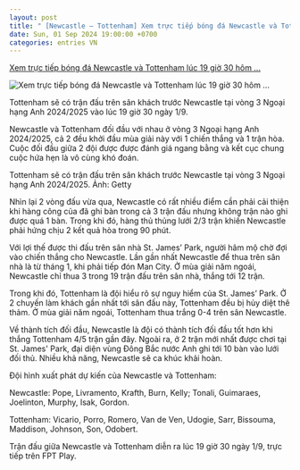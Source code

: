 ```yaml
---
layout: post
title: " [Newcastle – Tottenham] Xem trực tiếp bóng đá Newcastle và Tottenham lúc 19 giờ 30 hôm ..."
date: Sun, 01 Sep 2024 19:00:00 +0700
categories: entries VN
---
```

[Xem trực tiếp bóng đá Newcastle và Tottenham lúc 19 giờ 30 hôm ...](https://kinhtedothi.vn/xem-truc-tiep-bong-da-newcastle-va-tottenham-luc-19-gio-30-hom-nay-1-9.html)

![Xem trực tiếp bóng đá Newcastle và Tottenham lúc 19 giờ 30 hôm ...](https://static.kinhtedothi.vn/640x360/images/upload//2024/08/24/tottenham.jpeg)

Tottenham sẽ có trận đấu trên sân khách trước Newcastle tại vòng 3 Ngoại hạng Anh 2024/2025 vào lúc 19 giờ 30 ngày 1/9.

Newcastle và Tottenham đối đầu với nhau ở vòng 3 Ngoại hạng Anh 2024/2025, cả 2 đều khởi đầu mùa giải này với 1 chiến thắng và 1 trận hòa. Cuộc đối đầu giữa 2 đội được được đánh giá ngang bằng và kết cục chung cuộc hứa hẹn là vô cùng khó đoán.

Tottenham sẽ có trận đấu trên sân khách trước Newcastle tại vòng 3 Ngoại hạng Anh 2024/2025. Ảnh: Getty

Nhìn lại 2 vòng đấu vừa qua, Newcastle có rất nhiều điểm cần phải cải thiện khi hàng công của đã ghi bàn trong cả 3 trận đấu nhưng không trận nào ghi được quá 1 bàn. Trong khi đó, hàng thủ thủng lưới 2/3 trận khiến Newcastle phải hứng chịu 2 kết quả hòa trong 90 phút.

Với lợi thế được thi đấu trên sân nhà St. James’ Park, người hâm mộ chờ đợi vào chiến thắng cho Newcastle. Lần gần nhất Newcastle để thua trên sân nhà là từ tháng 1, khi phải tiếp đón Man City. Ở mùa giải năm ngoái, Newcastle chỉ thua 3 trong 19 trận đấu trên sân nhà, thắng tới 12 trận.

Trong khi đó, Tottenham là đội hiểu rõ sự nguy hiểm của St. James’ Park. Ở 2 chuyến làm khách gần nhất tới sân đấu này, Tottenham đều bị hủy diệt thê thảm. Ở mùa giải năm ngoái, Tottenham thua trắng 0-4 trên sân Newcastle.

Về thành tích đối đầu, Newcastle là đội có thành tích đối đầu tốt hơn khi thắng Tottenham 4/5 trận gần đây. Ngoài ra, ở 2 trận mới nhất được chơi tại St. James' Park, đại diện vùng Đông Bắc nước Anh ghi tới 10 bàn vào lưới đối thủ. Nhiều khả năng, Newcastle sẽ ca khúc khải hoàn.

Đội hình xuất phát dự kiến của Newcastle và Tottenham:

Newcastle: Pope, Livramento, Krafth, Burn, Kelly; Tonali, Guimaraes, Joelinton, Murphy, Isak, Gordon.

Tottenham: Vicario, Porro, Romero, Van de Ven, Udogie, Sarr, Bissouma, Maddison, Johnson, Son, Odobert.

Trận đấu giữa Newcastle và Tottenham diễn ra lúc 19 giờ 30 ngày 1/9, trực tiếp trên FPT Play.

